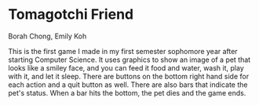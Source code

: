 # Tomagotchi Friend
Borah Chong, Emily Koh

This is the first game I made in my first semester sophomore year after starting Computer Science. It uses graphics to show an image of a pet that looks like a smiley face, and you can feed it food and water, wash it, play with it, and let it sleep. There are buttons on the bottom right hand side for each action and a quit button as well. There are also bars that indicate the pet's status. When a bar hits the bottom, the pet dies and the game ends. 
